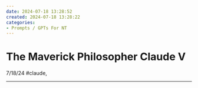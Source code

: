 ```yaml
---
date: 2024-07-18 13:28:52
created: 2024-07-18 13:28:22
categories:
- Prompts / GPTs For NT
---
```


# The Maverick Philosopher Claude V

7/18/24 #claude, 

* * *